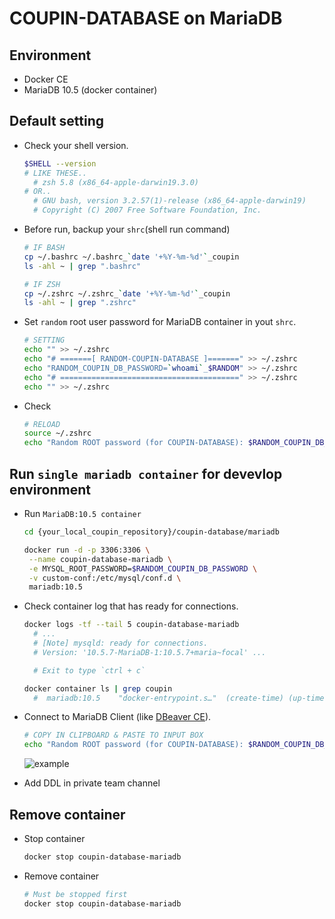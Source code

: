 # COUPIN-DATABASE on MariaDB

## Environment

- Docker CE
- MariaDB 10.5 (docker container)

## Default setting

- Check your shell version.

  ```bash
  $SHELL --version
  # LIKE THESE..
    # zsh 5.8 (x86_64-apple-darwin19.3.0)
  # OR..
    # GNU bash, version 3.2.57(1)-release (x86_64-apple-darwin19)
    # Copyright (C) 2007 Free Software Foundation, Inc.
  ```

- Before run, backup your `shrc`(shell run command)

  ```bash
  # IF BASH
  cp ~/.bashrc ~/.bashrc_`date '+%Y-%m-%d'`_coupin
  ls -ahl ~ | grep ".bashrc"
  ```

  ```bash
  # IF ZSH
  cp ~/.zshrc ~/.zshrc_`date '+%Y-%m-%d'`_coupin
  ls -ahl ~ | grep ".zshrc"
  ```

- Set `random` root user password for MariaDB container in yout `shrc`.

  ```bash
  # SETTING
  echo "" >> ~/.zshrc
  echo "# =======[ RANDOM-COUPIN-DATABASE ]=======" >> ~/.zshrc
  echo "RANDOM_COUPIN_DB_PASSWORD=`whoami`_$RANDOM" >> ~/.zshrc
  echo "# ========================================" >> ~/.zshrc
  echo "" >> ~/.zshrc
  ```

- Check

  ```bash
  # RELOAD 
  source ~/.zshrc
  echo "Random ROOT password (for COUPIN-DATABASE): $RANDOM_COUPIN_DB_PASSWORD"
  ```

## Run `single mariadb container` for devevlop environment

- Run `MariaDB:10.5 container`

  ```bash
  cd {your_local_coupin_repository}/coupin-database/mariadb

  docker run -d -p 3306:3306 \
   --name coupin-database-mariadb \
   -e MYSQL_ROOT_PASSWORD=$RANDOM_COUPIN_DB_PASSWORD \
   -v custom-conf:/etc/mysql/conf.d \
   mariadb:10.5
  ```

- Check container log that has ready for connections.

  ```bash
  docker logs -tf --tail 5 coupin-database-mariadb
    # ...
    # [Note] mysqld: ready for connections.
    # Version: '10.5.7-MariaDB-1:10.5.7+maria~focal' ...

    # Exit to type `ctrl + c`

  docker container ls | grep coupin
    #  mariadb:10.5    "docker-entrypoint.s…"  (create-time) (up-time)  0.0.0.0:3306->3306/tcp   coupin-database-mariadb
  ```

- Connect to MariaDB Client (like [DBeaver CE](https://dbeaver.io/download/)).

  ```bash
  # COPY IN CLIPBOARD & PASTE TO INPUT BOX
  echo "Random ROOT password (for COUPIN-DATABASE): $RANDOM_COUPIN_DB_PASSWORD"
  ```

  ![example](https://user-images.githubusercontent.com/48089867/98438466-cbb7d700-212d-11eb-991a-ff8ed7fd60bc.png)

- Add DDL in private team channel

## Remove container

- Stop container

  ```bash
  docker stop coupin-database-mariadb
  ```

- Remove container

  ```bash
  # Must be stopped first
  docker stop coupin-database-mariadb
  ```
